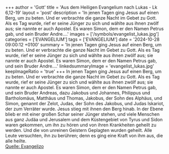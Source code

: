 +++
author = 'Gott'
title = 'Aus dem Heiligen Evangelium nach Lukas - Lk 6,12-19'
layout = 'post'
description = 'In jenen Tagen ging Jesus auf einen Berg, um zu beten. Und er verbrachte die ganze Nacht im Gebet zu Gott. Als es Tag wurde, rief er seine Jünger zu sich und wählte aus ihnen zwölf aus; sie nannte er auch Apostel. Es waren Simon, dem er den Namen Petrus gab, und sein Bruder Andre....'
images = ['/symbols/evangelist_lukas.jpg']
categories = ['EVANGELIUM']
tags = ['EVANGELIUM']
date = '2024-10-28 09:00:12 +0100'
summary = 'In jenen Tagen ging Jesus auf einen Berg, um zu beten. Und er verbrachte die ganze Nacht im Gebet zu Gott. Als es Tag wurde, rief er seine Jünger zu sich und wählte aus ihnen zwölf aus; sie nannte er auch Apostel. Es waren Simon, dem er den Namen Petrus gab, und sein Bruder Andre....'
linkedsummaryImage = 'evangelist_lukas.jpg'
keepImageRatio = 'true'
+++
In jenen Tagen ging Jesus auf einen Berg, um zu beten. Und er verbrachte die ganze Nacht im Gebet zu Gott.
Als es Tag wurde, rief er seine Jünger zu sich und wählte aus ihnen zwölf aus; sie nannte er auch Apostel.
Es waren Simon, dem er den Namen Petrus gab, und sein Bruder Andreas, dazu Jakobus und Johannes, Philippus und Bartholomäus,
Matthäus und Thomas, Jakobus, der Sohn des Alphäus, und Simon, genannt der Zelot,
Judas, der Sohn des Jakobus, und Judas Iskariot, der zum Verräter wurde.<!--more-->
Jesus stieg mit ihnen den Berg hinab. In der Ebene blieb er mit einer großen Schar seiner Jünger stehen, und viele Menschen aus ganz Judäa und Jerusalem und dem Küstengebiet von Tyrus und Sidon
waren gekommen, um ihn zu hören und von ihren Krankheiten geheilt zu werden. Und die von unreinen Geistern Geplagten wurden geheilt.
Alle Leute versuchten, ihn zu berühren; denn es ging eine Kraft von ihm aus, die alle heilte.<br> [Quelle: Evangelizo](https://evangeliumtagfuertag.org/DE/gospel)